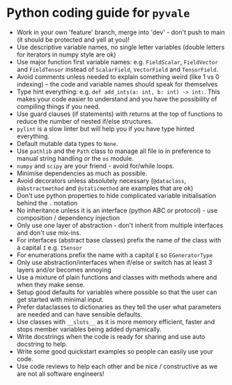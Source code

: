 # Python coding guide for `pyvale`
- Work in your own 'feature' branch, merge into 'dev' - don't push to main (it should be protected and yell at you)!
- Use descriptive variable names, no single letter variables (double letters for iterators in numpy style are ok)
- Use major function first variable names: e.g. `FieldScalar`, `FieldVector` and `FieldTensor` instead of `ScalarField`, `VectorField` and `TensorField`.
- Avoid comments unless needed to explain something weird (like 1 vs 0 indexing) – the code and variable names should speak for themselves
- Type hint everything: e.g. `def add_ints(a: int, b: int) -> int:`. This makes your code easier to understand and you have the possibility of compiling things if you need.
- Use guard clauses (if statements) with returns at the top of functions to reduce the number of nested if/else structures.
- `pylint` is a slow linter but will help you if you have type hinted everything.
- Default mutable data types to `None`.
- Use `pathlib` and the `Path` class to manage all file io in preference to manual string handling or the `os` module.
- `numpy` and `scipy` are your friend - avoid for/while loops.
- Minimise dependencies as much as possible.
- Avoid decorators unless absolutely necessary (`@dataclass`,  `@abstractmethod` and `@staticmethod` are examples that are ok)
- Don't use python properties to hide complicated variable initialisation behind the `.` notation
- No inheritance unless it is an interface (python ABC or protocol) - use composition / dependency injection
- Only use one layer of abstraction - don't inherit from multiple interfaces and don't use mix-ins.
- For interfaces (abstract base classes) prefix the name of the class with a capital `I` e.g. `ISensor`
- For enumerations prefix the name with a capital `E` so `EGeneratorType`
- Only use abstraction/interfaces when if/else or switch has at least 3 layers and/or becomes annoying
- Use a mixture of plain functions and classes with methods where and when they make sense.
- Setup good defaults for variables where possible so that the user can get started with minimal input.
- Prefer dataclasses to dictionaries as they tell the user what parameters are needed and can have sensible defaults.
- Use classes with `__slots__` as it is more memory efficient, faster and stops member variables being added dynamically.
- Write docstrings when the code is ready for sharing and use auto docstring to help.
- Write some good quickstart examples so people can easily use your code.
- Use code reviews to help each other and be nice / constructive as we are not all software engineers!